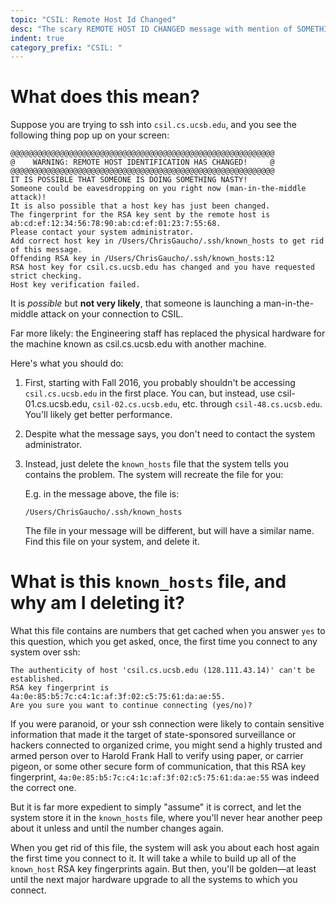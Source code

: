 ```yaml
---
topic: "CSIL: Remote Host Id Changed"
desc: "The scary REMOTE HOST ID CHANGED message with mention of SOMETHING NASTY"
indent: true
category_prefix: "CSIL: "
---
```


# What does this mean?

Suppose you are trying to ssh into `csil.cs.ucsb.edu`, and you see the following
thing pop up on your screen:

```
@@@@@@@@@@@@@@@@@@@@@@@@@@@@@@@@@@@@@@@@@@@@@@@@@@@@@@@@@@@
@    WARNING: REMOTE HOST IDENTIFICATION HAS CHANGED!     @
@@@@@@@@@@@@@@@@@@@@@@@@@@@@@@@@@@@@@@@@@@@@@@@@@@@@@@@@@@@
IT IS POSSIBLE THAT SOMEONE IS DOING SOMETHING NASTY!
Someone could be eavesdropping on you right now (man-in-the-middle attack)!
It is also possible that a host key has just been changed.
The fingerprint for the RSA key sent by the remote host is
ab:cd:ef:12:34:56:78:90:ab:cd:ef:01:23:7:55:68.
Please contact your system administrator.
Add correct host key in /Users/ChrisGaucho/.ssh/known_hosts to get rid of this message.
Offending RSA key in /Users/ChrisGaucho/.ssh/known_hosts:12
RSA host key for csil.cs.ucsb.edu has changed and you have requested strict checking.
Host key verification failed.
```

It is *possible* but <b>not very likely</b>, that someone is launching a man-in-the-middle attack on your connection to CSIL.

Far more likely: the Engineering staff has replaced the physical hardware for the machine known as csil.cs.ucsb.edu with another machine.

Here's what you should do:

1.  First, starting with Fall 2016, you probably shouldn't be accessing
    `csil.cs.ucsb.edu` in the first place.  You can, but instead, use csil-01.cs.ucsb.edu,
    `csil-02.cs.ucsb.edu`, etc. through `csil-48.cs.ucsb.edu`.  You'll likely get better
    performance.

2.  Despite what the message says, you don't need to contact the system administrator.

3.  Instead, just delete the `known_hosts` file that the system tells you contains
    the problem.  The system will recreate the file for you:

    E.g. in the message above, the file is:

    ```
    /Users/ChrisGaucho/.ssh/known_hosts
    ```

    The file in your message will be different, but will have a similar name.
    Find this file on your system, and delete it.


# What is this `known_hosts` file, and why am I deleting it?

What this file contains are numbers that get cached when you answer `yes`
to this question, which you get asked, once, the first time you connect to
any system over ssh:

```
The authenticity of host 'csil.cs.ucsb.edu (128.111.43.14)' can't be established.
RSA key fingerprint is 4a:0e:85:b5:7c:c4:1c:af:3f:02:c5:75:61:da:ae:55.
Are you sure you want to continue connecting (yes/no)? 
```

If you were paranoid, or your ssh connection were likely to contain sensitive 
information that made it the target of 
state-sponsored surveillance or hackers connected to organized crime, you might
send a highly trusted and armed person over to Harold Frank Hall to verify using
paper, or carrier pigeon, or some other secure form of communication, that
this RSA key fingerprint, `4a:0e:85:b5:7c:c4:1c:af:3f:02:c5:75:61:da:ae:55`
was indeed the correct one.   

But it is far more expedient to simply "assume" it is correct, and let the system
store it in the `known_hosts` file, where you'll never hear another peep about it
unless and until the number changes again.

When you get rid of this file, the system will ask you about each host again the
first time you connect to it.  It will take a while to build up all of the
`known_host` RSA key fingerprints again.  But then, you'll be golden&mdash;at least
until the next major hardware upgrade to all the systems to which you connect.


 
